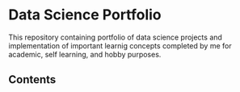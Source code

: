 # Data Science Portfolio
This repository containing portfolio of data science projects and implementation of important learnig concepts completed by me for academic, self learning, and hobby purposes.
## Contents
